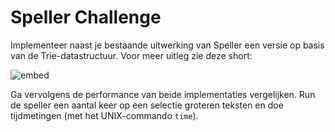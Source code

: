# Speller Challenge

Implementeer naast je bestaande uitwerking van Speller een versie op basis van de Trie-datastructuur. Voor meer uitleg zie deze short:

![embed](https://video.cs50.io/MC-iQHFdEDI)

Ga vervolgens de performance van beide implementaties vergelijken. Run de speller een aantal keer op een selectie groteren teksten en doe tijdmetingen (met het UNIX-commando `time`).
